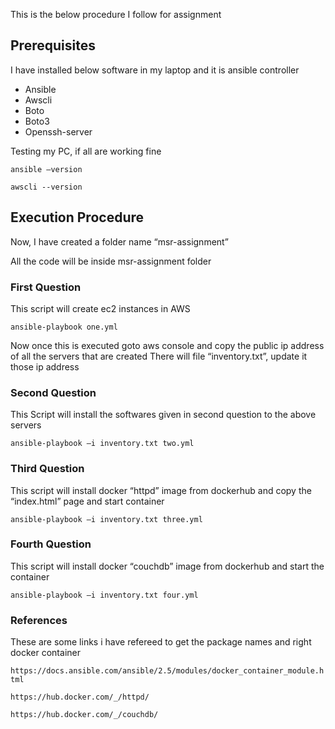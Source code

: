 This is the below procedure I follow for assignment

## Prerequisites

I have installed below software in my laptop and it is ansible controller

* Ansible
* Awscli
* Boto
* Boto3
* Openssh-server

Testing my PC, if all are working fine

`ansible –version`

`awscli --version`

## Execution Procedure

Now, I have created a folder name “msr-assignment”

All the code will be inside msr-assignment folder

### First Question

This script will create ec2 instances in AWS

`ansible-playbook one.yml`

Now once this is executed goto aws console and copy the public ip address of all the servers that are created
There will file “inventory.txt”, update it those ip address

### Second Question

This Script will install the softwares given in second question to the above servers

`ansible-playbook –i inventory.txt two.yml`

### Third Question

This script will install docker “httpd” image from dockerhub and copy the “index.html” page and start container

`ansible-playbook –i inventory.txt three.yml`

### Fourth Question

This script will install docker “couchdb” image from dockerhub and start the container

`ansible-playbook –i inventory.txt four.yml`

### References

These are some links i have refereed to get the package names and right docker container

`https://docs.ansible.com/ansible/2.5/modules/docker_container_module.html`

`https://hub.docker.com/_/httpd/`

`https://hub.docker.com/_/couchdb/`


